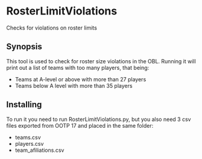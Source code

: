 # RosterLimitViolations
Checks for violations on roster limits

## Synopsis
This tool is used to check for roster size violations in the OBL.
Running it will print out a list of teams with too many players, that being:

- Teams at A-level or above with more than 27 players
- Teams below A level with more than 35 players

## Installing
To run it you need to run RosterLimitViolations.py, but you also need 3 csv
files exported from OOTP 17 and placed in the same folder:

- teams.csv
- players.csv
- team_afiliations.csv
